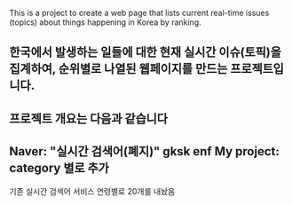 This is a project to create a web page that lists current real-time issues (topics) about things happening in Korea by ranking.

## 한국에서 발생하는 일들에 대한 현재 실시간 이슈(토픽)을 집계하여, 순위별로 나열된 웹페이지를 만드는 프로젝트입니다.

프로젝트 개요는 다음과 같습니다
---
Naver: "실시간 검색어(폐지)"
        gksk
        enf
My project: category 별로 추가 
---
기존 실시간 검색어 서비스
연령별로 20개를 내놨음

